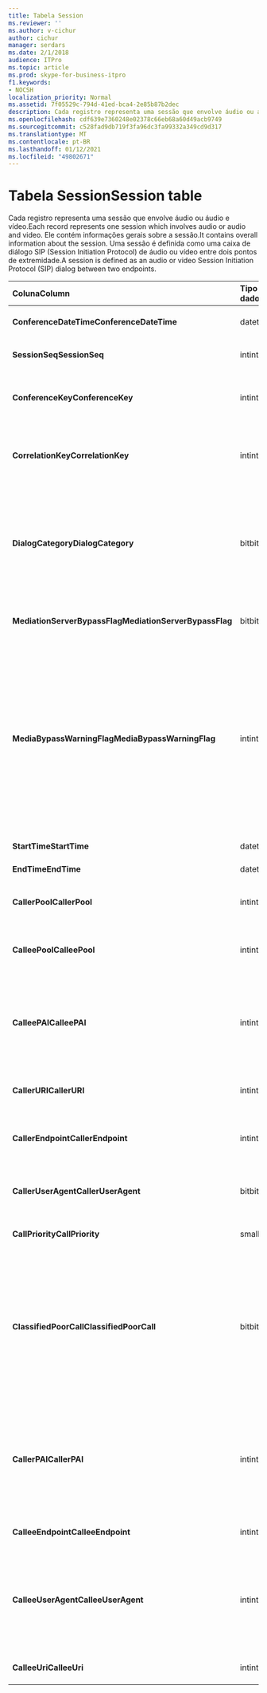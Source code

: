 ```yaml
---
title: Tabela Session
ms.reviewer: ''
ms.author: v-cichur
author: cichur
manager: serdars
ms.date: 2/1/2018
audience: ITPro
ms.topic: article
ms.prod: skype-for-business-itpro
f1.keywords:
- NOCSH
localization_priority: Normal
ms.assetid: 7f05529c-794d-41ed-bca4-2e85b87b2dec
description: Cada registro representa uma sessão que envolve áudio ou áudio e vídeo. Ele contém informações gerais sobre a sessão. Uma sessão é definida como uma caixa de diálogo SIP (Session Initiation Protocol) de áudio ou vídeo entre dois pontos de extremidade.
ms.openlocfilehash: cdf639e7360248e02378c66eb68a60d49acb9749
ms.sourcegitcommit: c528fad9db719f3fa96dc3fa99332a349cd9d317
ms.translationtype: MT
ms.contentlocale: pt-BR
ms.lasthandoff: 01/12/2021
ms.locfileid: "49802671"
---
```

# <a name="session-table"></a><span data-ttu-id="9ca37-105">Tabela Session</span><span class="sxs-lookup"><span data-stu-id="9ca37-105">Session table</span></span>
 
<span data-ttu-id="9ca37-106">Cada registro representa uma sessão que envolve áudio ou áudio e vídeo.</span><span class="sxs-lookup"><span data-stu-id="9ca37-106">Each record represents one session which involves audio or audio and video.</span></span> <span data-ttu-id="9ca37-107">Ele contém informações gerais sobre a sessão.</span><span class="sxs-lookup"><span data-stu-id="9ca37-107">It contains overall information about the session.</span></span> <span data-ttu-id="9ca37-108">Uma sessão é definida como uma caixa de diálogo SIP (Session Initiation Protocol) de áudio ou vídeo entre dois pontos de extremidade.</span><span class="sxs-lookup"><span data-stu-id="9ca37-108">A session is defined as an audio or video Session Initiation Protocol (SIP) dialog between two endpoints.</span></span>
  
|<span data-ttu-id="9ca37-109">**Coluna**</span><span class="sxs-lookup"><span data-stu-id="9ca37-109">**Column**</span></span>|<span data-ttu-id="9ca37-110">**Tipo de dados**</span><span class="sxs-lookup"><span data-stu-id="9ca37-110">**Data Type**</span></span>|<span data-ttu-id="9ca37-111">**Chave/Índice**</span><span class="sxs-lookup"><span data-stu-id="9ca37-111">**Key/Index**</span></span>|<span data-ttu-id="9ca37-112">**Detalhes**</span><span class="sxs-lookup"><span data-stu-id="9ca37-112">**Details**</span></span>|
|:-----|:-----|:-----|:-----|
|<span data-ttu-id="9ca37-113">**ConferenceDateTime**</span><span class="sxs-lookup"><span data-stu-id="9ca37-113">**ConferenceDateTime**</span></span> <br/> |<span data-ttu-id="9ca37-114">datetime</span><span class="sxs-lookup"><span data-stu-id="9ca37-114">datetime</span></span>  <br/> |<span data-ttu-id="9ca37-115">Primário</span><span class="sxs-lookup"><span data-stu-id="9ca37-115">Primary</span></span>  <br/> |<span data-ttu-id="9ca37-116">Referenciado na tabela [Dialog](dialog.md).</span><span class="sxs-lookup"><span data-stu-id="9ca37-116">Referenced from the [Dialog table](dialog.md).</span></span>  <br/> |
|<span data-ttu-id="9ca37-117">**SessionSeq**</span><span class="sxs-lookup"><span data-stu-id="9ca37-117">**SessionSeq**</span></span> <br/> |<span data-ttu-id="9ca37-118">int</span><span class="sxs-lookup"><span data-stu-id="9ca37-118">int</span></span>  <br/> |<span data-ttu-id="9ca37-119">Primário</span><span class="sxs-lookup"><span data-stu-id="9ca37-119">Primary</span></span>  <br/> |<span data-ttu-id="9ca37-120">Referenciado na tabela [Dialog](dialog.md).</span><span class="sxs-lookup"><span data-stu-id="9ca37-120">Referenced from the [Dialog table](dialog.md).</span></span>  <br/> |
|<span data-ttu-id="9ca37-121">**ConferenceKey**</span><span class="sxs-lookup"><span data-stu-id="9ca37-121">**ConferenceKey**</span></span> <br/> |<span data-ttu-id="9ca37-122">int</span><span class="sxs-lookup"><span data-stu-id="9ca37-122">int</span></span>  <br/> |<span data-ttu-id="9ca37-123">Externo</span><span class="sxs-lookup"><span data-stu-id="9ca37-123">Foreign</span></span>  <br/> |<span data-ttu-id="9ca37-124">Chave de conferência.</span><span class="sxs-lookup"><span data-stu-id="9ca37-124">Conference key.</span></span> <span data-ttu-id="9ca37-125">Referenciado na tabela [Conference](conference.md).</span><span class="sxs-lookup"><span data-stu-id="9ca37-125">Referenced from the [Conference table](conference.md).</span></span>  <br/> |
|<span data-ttu-id="9ca37-126">**CorrelationKey**</span><span class="sxs-lookup"><span data-stu-id="9ca37-126">**CorrelationKey**</span></span> <br/> |<span data-ttu-id="9ca37-127">int</span><span class="sxs-lookup"><span data-stu-id="9ca37-127">int</span></span>  <br/> |<span data-ttu-id="9ca37-128">Externo</span><span class="sxs-lookup"><span data-stu-id="9ca37-128">Foreign</span></span>  <br/> |<span data-ttu-id="9ca37-129">Chave de correlação.</span><span class="sxs-lookup"><span data-stu-id="9ca37-129">Correlation key.</span></span> <span data-ttu-id="9ca37-130">Referenciado na tabela [SessionCorrelation](sessioncorrelation.md).</span><span class="sxs-lookup"><span data-stu-id="9ca37-130">Referenced from the [SessionCorrelation table](sessioncorrelation.md).</span></span>  <br/> |
|<span data-ttu-id="9ca37-131">**DialogCategory**</span><span class="sxs-lookup"><span data-stu-id="9ca37-131">**DialogCategory**</span></span> <br/> |<span data-ttu-id="9ca37-132">bit</span><span class="sxs-lookup"><span data-stu-id="9ca37-132">bit</span></span>  <br/> | <br/> |<span data-ttu-id="9ca37-133">Categoria da caixa de diálogo; 0 é a etapa do Skype for Business Server para o Servidor de Mediação; 1 é o Servidor de Mediação para o trecho de gateway PSTN.</span><span class="sxs-lookup"><span data-stu-id="9ca37-133">Dialog category; 0 is Skype for Business Server to Mediation Server leg; 1 is Mediation Server to PSTN gateway leg.</span></span>  <br/> |
|<span data-ttu-id="9ca37-134">**MediationServerBypassFlag**</span><span class="sxs-lookup"><span data-stu-id="9ca37-134">**MediationServerBypassFlag**</span></span> <br/> |<span data-ttu-id="9ca37-135">bit</span><span class="sxs-lookup"><span data-stu-id="9ca37-135">bit</span></span>  <br/> ||<span data-ttu-id="9ca37-136">Sinalizador que indica se a chamada foi ignorada ou não.</span><span class="sxs-lookup"><span data-stu-id="9ca37-136">Flag indicating if the call was bypassed or not.</span></span>  <br/> |
|<span data-ttu-id="9ca37-137">**MediaBypassWarningFlag**</span><span class="sxs-lookup"><span data-stu-id="9ca37-137">**MediaBypassWarningFlag**</span></span> <br/> |<span data-ttu-id="9ca37-138">int</span><span class="sxs-lookup"><span data-stu-id="9ca37-138">int</span></span>  <br/> ||<span data-ttu-id="9ca37-139">Caso presente, este campo indica o motivo de uma chamada não ter sido ignorada, mesmo se as IDs de bypass correspondessem.</span><span class="sxs-lookup"><span data-stu-id="9ca37-139">This field, if present, indicates why a call was not bypassed even if the bypass IDs matched.</span></span> <span data-ttu-id="9ca37-140">Para o Skype for Business Server, apenas um valor é definido.</span><span class="sxs-lookup"><span data-stu-id="9ca37-140">For Skype for Business Server, only one value is defined.</span></span>  <br/> <span data-ttu-id="9ca37-141">0x0001 - ID de bypass desconhecido para o adaptador de rede padrão.</span><span class="sxs-lookup"><span data-stu-id="9ca37-141">0x0001 - Unknown bypass ID for Default network adapter.</span></span>  <br/> |
|<span data-ttu-id="9ca37-142">**StartTime**</span><span class="sxs-lookup"><span data-stu-id="9ca37-142">**StartTime**</span></span> <br/> |<span data-ttu-id="9ca37-143">datetime</span><span class="sxs-lookup"><span data-stu-id="9ca37-143">datetime</span></span>  <br/> | <br/> |<span data-ttu-id="9ca37-144">Hora do início da chamada.</span><span class="sxs-lookup"><span data-stu-id="9ca37-144">Call start time.</span></span>  <br/> |
|<span data-ttu-id="9ca37-145">**EndTime**</span><span class="sxs-lookup"><span data-stu-id="9ca37-145">**EndTime**</span></span> <br/> |<span data-ttu-id="9ca37-146">datetime</span><span class="sxs-lookup"><span data-stu-id="9ca37-146">datetime</span></span>  <br/> | <br/> |<span data-ttu-id="9ca37-147">Hora da finalização da chamada.</span><span class="sxs-lookup"><span data-stu-id="9ca37-147">Call end time.</span></span>  <br/> |
|<span data-ttu-id="9ca37-148">**CallerPool**</span><span class="sxs-lookup"><span data-stu-id="9ca37-148">**CallerPool**</span></span> <br/> |<span data-ttu-id="9ca37-149">int</span><span class="sxs-lookup"><span data-stu-id="9ca37-149">int</span></span>  <br/> |<span data-ttu-id="9ca37-150">Externo</span><span class="sxs-lookup"><span data-stu-id="9ca37-150">Foreign</span></span>  <br/> |<span data-ttu-id="9ca37-151">O pool do chamador.</span><span class="sxs-lookup"><span data-stu-id="9ca37-151">The pool of the caller.</span></span> <span data-ttu-id="9ca37-152">Referenciado na tabela [Pool](pool.md).</span><span class="sxs-lookup"><span data-stu-id="9ca37-152">Referenced from the [Pool table](pool.md).</span></span>  <br/> |
|<span data-ttu-id="9ca37-153">**CalleePool**</span><span class="sxs-lookup"><span data-stu-id="9ca37-153">**CalleePool**</span></span> <br/> |<span data-ttu-id="9ca37-154">int</span><span class="sxs-lookup"><span data-stu-id="9ca37-154">int</span></span>  <br/> |<span data-ttu-id="9ca37-155">Externo</span><span class="sxs-lookup"><span data-stu-id="9ca37-155">Foreign</span></span>  <br/> |<span data-ttu-id="9ca37-156">O pool do receptor da chamada.</span><span class="sxs-lookup"><span data-stu-id="9ca37-156">The pool of the call receiver.</span></span> <span data-ttu-id="9ca37-157">Referenciado na tabela [Pool](pool.md).</span><span class="sxs-lookup"><span data-stu-id="9ca37-157">Referenced from the [Pool table](pool.md).</span></span>  <br/> |
|<span data-ttu-id="9ca37-158">**CalleePAI**</span><span class="sxs-lookup"><span data-stu-id="9ca37-158">**CalleePAI**</span></span> <br/> |<span data-ttu-id="9ca37-159">int</span><span class="sxs-lookup"><span data-stu-id="9ca37-159">int</span></span>  <br/> |<span data-ttu-id="9ca37-160">Externo</span><span class="sxs-lookup"><span data-stu-id="9ca37-160">Foreign</span></span>  <br/> |<span data-ttu-id="9ca37-161">URI sip no SIP p-asserted identity (PAI) do ponto de extremidade de recebimento.</span><span class="sxs-lookup"><span data-stu-id="9ca37-161">SIP URI in the SIP p-asserted identity (PAI) of the receiving endpoint.</span></span> <span data-ttu-id="9ca37-162">Referenciado na tabela [User](user-0.md).</span><span class="sxs-lookup"><span data-stu-id="9ca37-162">Referenced from the [User table](user-0.md).</span></span>  <br/> |
|<span data-ttu-id="9ca37-163">**CallerURI**</span><span class="sxs-lookup"><span data-stu-id="9ca37-163">**CallerURI**</span></span> <br/> |<span data-ttu-id="9ca37-164">int</span><span class="sxs-lookup"><span data-stu-id="9ca37-164">int</span></span>  <br/> |<span data-ttu-id="9ca37-165">Externo</span><span class="sxs-lookup"><span data-stu-id="9ca37-165">Foreign</span></span>  <br/> |<span data-ttu-id="9ca37-166">URI do chamador.</span><span class="sxs-lookup"><span data-stu-id="9ca37-166">Caller's URI.</span></span> <span data-ttu-id="9ca37-167">Referenciado na tabela [User](user-0.md).</span><span class="sxs-lookup"><span data-stu-id="9ca37-167">Referenced from the [User table](user-0.md).</span></span>  <br/> |
|<span data-ttu-id="9ca37-168">**CallerEndpoint**</span><span class="sxs-lookup"><span data-stu-id="9ca37-168">**CallerEndpoint**</span></span> <br/> |<span data-ttu-id="9ca37-169">int</span><span class="sxs-lookup"><span data-stu-id="9ca37-169">int</span></span>  <br/> |<span data-ttu-id="9ca37-170">Externo</span><span class="sxs-lookup"><span data-stu-id="9ca37-170">Foreign</span></span>  <br/> |<span data-ttu-id="9ca37-171">Ponto de extremidade do chamador.</span><span class="sxs-lookup"><span data-stu-id="9ca37-171">Caller's endpoint.</span></span> <span data-ttu-id="9ca37-172">Referenciado na tabela [ponto de extremidade](endpoint.md).</span><span class="sxs-lookup"><span data-stu-id="9ca37-172">Referenced from the [Endpoint table](endpoint.md).</span></span>  <br/> |
|<span data-ttu-id="9ca37-173">**CallerUserAgent**</span><span class="sxs-lookup"><span data-stu-id="9ca37-173">**CallerUserAgent**</span></span> <br/> |<span data-ttu-id="9ca37-174">bit</span><span class="sxs-lookup"><span data-stu-id="9ca37-174">bit</span></span>  <br/> |<span data-ttu-id="9ca37-175">Externo</span><span class="sxs-lookup"><span data-stu-id="9ca37-175">Foreign</span></span>  <br/> |<span data-ttu-id="9ca37-176">Agente do usuário do chamador.</span><span class="sxs-lookup"><span data-stu-id="9ca37-176">Caller's user agent.</span></span> <span data-ttu-id="9ca37-177">Referenciado na [tabela UserAgent](useragent.md).</span><span class="sxs-lookup"><span data-stu-id="9ca37-177">Referenced from the [UserAgent table](useragent.md).</span></span>  <br/> |
|<span data-ttu-id="9ca37-178">**CallPriority**</span><span class="sxs-lookup"><span data-stu-id="9ca37-178">**CallPriority**</span></span> <br/> |<span data-ttu-id="9ca37-179">smallint</span><span class="sxs-lookup"><span data-stu-id="9ca37-179">smallint</span></span>  <br/> ||<span data-ttu-id="9ca37-180">A prioridade dessa chamada.</span><span class="sxs-lookup"><span data-stu-id="9ca37-180">The priority of this call.</span></span>  <br/> |
|<span data-ttu-id="9ca37-181">**ClassifiedPoorCall**</span><span class="sxs-lookup"><span data-stu-id="9ca37-181">**ClassifiedPoorCall**</span></span> <br/> |<span data-ttu-id="9ca37-182">bit</span><span class="sxs-lookup"><span data-stu-id="9ca37-182">bit</span></span>  <br/> ||<span data-ttu-id="9ca37-183">Essa coluna foi preterida e não é usada no Skype for Business Server.</span><span class="sxs-lookup"><span data-stu-id="9ca37-183">This column has been deprecated and is not used in Skype for Business Server.</span></span> <span data-ttu-id="9ca37-184">Em vez disso, essas informações são relatadas em uma base de linha por mídia.</span><span class="sxs-lookup"><span data-stu-id="9ca37-184">Instead, this information is reported on a per-media line bases.</span></span> <span data-ttu-id="9ca37-185">Consulte a tabela [MediaLine para](medialine-0.md) obter mais informações.</span><span class="sxs-lookup"><span data-stu-id="9ca37-185">Refer to the [MediaLine table](medialine-0.md) for more information.</span></span> <br/> |
|<span data-ttu-id="9ca37-186">**CallerPAI**</span><span class="sxs-lookup"><span data-stu-id="9ca37-186">**CallerPAI**</span></span> <br/> |<span data-ttu-id="9ca37-187">int</span><span class="sxs-lookup"><span data-stu-id="9ca37-187">int</span></span>  <br/> |<span data-ttu-id="9ca37-188">Externo</span><span class="sxs-lookup"><span data-stu-id="9ca37-188">Foreign</span></span>  <br/> |<span data-ttu-id="9ca37-189">P-Asserted-Identity do usuário que fez a chamada.</span><span class="sxs-lookup"><span data-stu-id="9ca37-189">P-Asserted-Identity of the user who placed the call.</span></span> <span data-ttu-id="9ca37-190">O PAI (P-Asserted-Identity) é usado para transmitir a identidade verdadeira do usuário que fez a chamada.</span><span class="sxs-lookup"><span data-stu-id="9ca37-190">The P-Asserted-Identity (PAI) is used to convey the true identity of the user who placed the call.</span></span>  <br/> |
|<span data-ttu-id="9ca37-191">**CalleeEndpoint**</span><span class="sxs-lookup"><span data-stu-id="9ca37-191">**CalleeEndpoint**</span></span> <br/> |<span data-ttu-id="9ca37-192">int</span><span class="sxs-lookup"><span data-stu-id="9ca37-192">int</span></span>  <br/> |<span data-ttu-id="9ca37-193">Externo</span><span class="sxs-lookup"><span data-stu-id="9ca37-193">Foreign</span></span>  <br/> |<span data-ttu-id="9ca37-194">Ponto de extremidade que recebeu a chamada.</span><span class="sxs-lookup"><span data-stu-id="9ca37-194">Endpoint that received the call.</span></span>  <br/> |
|<span data-ttu-id="9ca37-195">**CalleeUserAgent**</span><span class="sxs-lookup"><span data-stu-id="9ca37-195">**CalleeUserAgent**</span></span> <br/> |<span data-ttu-id="9ca37-196">int</span><span class="sxs-lookup"><span data-stu-id="9ca37-196">int</span></span>  <br/> |<span data-ttu-id="9ca37-197">Externo</span><span class="sxs-lookup"><span data-stu-id="9ca37-197">Foreign</span></span>  <br/> |<span data-ttu-id="9ca37-198">Agente do usuário empregado pelo usuário que recebeu a chamada.</span><span class="sxs-lookup"><span data-stu-id="9ca37-198">User agent employed by the user who received the call.</span></span> <span data-ttu-id="9ca37-199">Os agentes do usuário representam o dispositivo de ponto de extremidade do cliente.</span><span class="sxs-lookup"><span data-stu-id="9ca37-199">User agents represent the client endpoint device.</span></span>  <br/> |
|<span data-ttu-id="9ca37-200">**CalleeUri**</span><span class="sxs-lookup"><span data-stu-id="9ca37-200">**CalleeUri**</span></span> <br/> |<span data-ttu-id="9ca37-201">int</span><span class="sxs-lookup"><span data-stu-id="9ca37-201">int</span></span>  <br/> |<span data-ttu-id="9ca37-202">Externo</span><span class="sxs-lookup"><span data-stu-id="9ca37-202">Foreign</span></span>  <br/> |<span data-ttu-id="9ca37-203">URI do SIP do usuário que recebeu a chamada.</span><span class="sxs-lookup"><span data-stu-id="9ca37-203">SIP URI of the user who received the call.</span></span>  <br/> |
   

